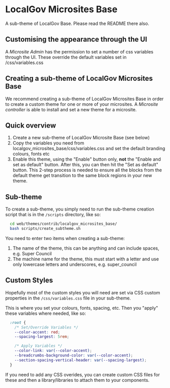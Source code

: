 # LocalGov Microsites Base

A  sub-theme of LocalGov Base. Please read the README there also. 

## Customising the appearance through the UI

A _Microsite Admin_ has the permission to set a number of css variables through the UI. These override the default variables set in /css/variables.css 

## Creating a sub-theme of LocalGov Microsites Base

We recommend creating a sub-theme of LocalGov Microsites Base in order to create a custom theme for one or more of your microsites. A _Microsite controller_ is able to install and set a new theme for a microsite. 


## Quick overview

1. Create a new sub-theme of LocalGov Microsite Base (see below)
4. Copy the variables you need from localgov_microsites_base/css/variables.css and set the default branding colours, fonts etc
5. Enable this theme, using the "Enable" button only, <strong>not</strong> the "Enable and set as default" button. After this, you can then hit the "Set as default" button. This 2-step process is needed to ensure all the blocks from the default theme get transition to the same block regions in your new theme.



## Sub-theme
To create a sub-theme, you simply need to run the sub-theme creation script that is in the `/scripts` directory, like so:

```bash
  cd web/themes/contrib/localgov_microsites_base/
  bash scripts/create_subtheme.sh
```

You need to enter two items when creating a sub-theme:
1. The name of the theme, this can be anything and can include spaces, e.g. Super Council
2. The machine name for the theme, this must start with a letter and use only lowercase letters and underscores, e.g. super_council

## Custom Styles
Hopefully most of the custom styles you will need are set via CSS custom properties in the `/css/variables.css` file in your sub-theme.

This is where you set your colours, fonts, spacing, etc. Then you "apply" these variables where needed, like so:

```css
  :root {
    /* Set/Override Variables */
    --color-accent: red;
    --spacing-largest: 5rem;

    /* Apply Variables */
    --color-link: var(--color-accent);
    --breadcrumbs-background-color: var(--color-accent);
    --section-spacing-vertical-header: var(--spacing-largest);
  }
```

If you need to add any CSS overides, you can create custom CSS files for these and then a library/libraries to attach them to your components.
